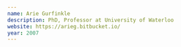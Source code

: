 ```yaml
---
name: Arie Gurfinkle
description: PhD, Professor at University of Waterloo
website: https://arieg.bitbucket.io/
year: 2007
---
```

